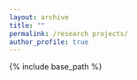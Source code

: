 ```yaml
---
layout: archive
title: ""
permalink: /research projects/
author_profile: true
---
```


{% include base_path %}
